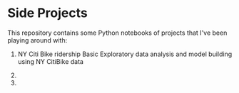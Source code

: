 # Side Projects

This repository contains some Python notebooks of projects that I've been playing around with:

1) NY Citi Bike ridership
Basic Exploratory data analysis and model building using NY CitiBike data

2)


3)
